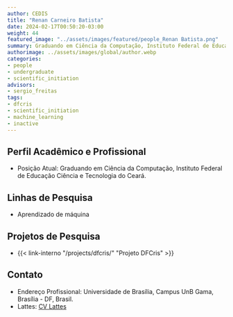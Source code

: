 ```yaml
---
author: CEDIS
title: "Renan Carneiro Batista"
date: 2024-02-17T00:50:20-03:00
weight: 44
featured_image: "../assets/images/featured/people_Renan Batista.png"
summary: Graduando em Ciência da Computação, Instituto Federal de Educação Ciência e Tecnologia do Ceará
authorimage: ../assets/images/global/author.webp
categories: 
- people
- undergraduate
- scientific_initiation
advisors:
- sergio_freitas
tags: 
- dfcris
- scientific_initiation
- machine_learning
- inactive
---
```

## Perfil Acadêmico e Profissional
- Posição Atual: Graduando em Ciência da Computação, Instituto Federal de Educação Ciência e Tecnologia do Ceará.

## Linhas de Pesquisa
- Aprendizado de máquina

## Projetos de Pesquisa
- {{< link-interno "/projects/dfcris/" "Projeto DFCris" >}}

## Contato
- Endereço Profissional: Universidade de Brasília, Campus UnB Gama, Brasília - DF, Brasil.
- Lattes: [CV Lattes](http://lattes.cnpq.br/0834465625018073)